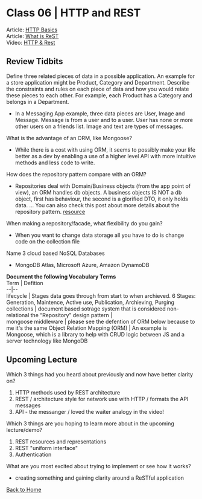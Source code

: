 # Class 06 \| HTTP and REST
Article: [HTTP Basics](https://code.tutsplus.com/tutorials/http-the-protocol-every-web-developer-must-know-part-1--net-31177)     
Article: [What is ReST](https://restfulapi.net/)  
Video: [HTTP & Rest](https://www.youtube.com/watch?v=Q-BpqyOT3a8)   


## Review Tidbits

Define three related pieces of data in a possible application. An example for a store application might be Product, Category and Department. Describe the constraints and rules on each piece of data and how you would relate these pieces to each other. For example, each Product has a Category and belongs in a Department.
  - In a Messaging App example, three data pieces are User, Image and Message. Message is from a user and to a user. User has none or more other users on a friends list. Image and text are types of messages.

What is the advantage of an ORM, like Mongoose?
  - While there is a cost with using ORM, it seems to possibly make your life better as a dev by enabling a use of a higher level API with more intuitive methods and less code to write.

How does the repository pattern compare with an ORM?
  - Repositories deal with Domain/Business objects (from the app point of view), an ORM handles db objects. A business objects IS NOT a db object, first has behaviour, the second is a glorified DTO, it only holds data. ... You can also check this post about more details about the repository pattern. [resource](https://stackoverflow.com/questions/10155517/repository-pattern-vs-orm#:~:text=Repositories%20deal%20with%20Domain%2FBusiness,DTO%2C%20it%20only%20holds%20data.&text=You%20can%20also%20check%20this,details%20about%20the%20repository%20pattern.)

When making a repository/facade, what flexibility do you gain?
  - When you want to change data storage all you have to do is change code on the collection file

Name 3 cloud based NoSQL Databases
  - MongoDB Atlas, Microsoft Azure, Amazon DynamoDB


**Document the following Vocabulary Terms**  
Term | Defition  
--|--  
lifecycle | Stages data goes through from start to when archieved. 6 Stages: Generation, Maintence, Active use, Publication, Archieving, Purging
collections |  document based sotrage system that is considered non-relational
the “Repository” design pattern |  
mongoose middleware | please see the defention of ORM below because to me it's the same
Object Relation Mapping (ORM) |  An example is Mongoose, which is a library to help with CRUD logic between JS and a server technology like MongoDB


## Upcoming Lecture

Which 3 things had you heard about previously and now have better clarity on?
  1) HTTP methods used by REST architecture
  2) REST / architecture style for network use with HTTP / formats the API messages
  3) API - the messanger / loved the waiter analogy in the video!

Which 3 things are you hoping to learn more about in the upcoming lecture/demo?
  1) REST resources and representations
  2) REST "uniform interface"
  3) Authentication

What are you most excited about trying to implement or see how it works?
   - creating something and gaining clarity around a ReSTful application


[Back to Home](/README.md)